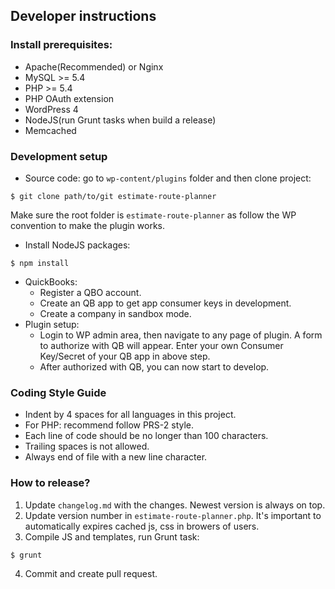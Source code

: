 ## Developer instructions

### Install prerequisites:
  - Apache(Recommended) or Nginx
  - MySQL >= 5.4
  - PHP >= 5.4
  - PHP OAuth extension
  - WordPress 4
  - NodeJS(run Grunt tasks when build a release)
  - Memcached

### Development setup
  - Source code: go to `wp-content/plugins` folder and then clone project:

  ```
  $ git clone path/to/git estimate-route-planner
  ```
  Make sure the root folder is `estimate-route-planner` as follow the WP convention to make the plugin works.
  - Install NodeJS packages:

  ```
  $ npm install
  ```
  - QuickBooks:
    - Register a QBO account.
    - Create an QB app to get app consumer keys in development.
    - Create a company in sandbox mode.
  - Plugin setup:
    - Login to WP admin area, then navigate to any page of plugin. A form to authorize with QB will appear.
    Enter your own Consumer Key/Secret of your QB app in above step.
    - After authorized with QB, you can now start to develop.


### Coding Style Guide
  - Indent by 4 spaces for all languages in this project.
  - For PHP: recommend follow PRS-2 style.
  - Each line of code should be no longer than 100 characters.
  - Trailing spaces is not allowed.
  - Always end of file with a new line character.

### How to release?
  1. Update `changelog.md` with the changes. Newest version is always on top.
  2. Update version number in `estimate-route-planner.php`. It's important to automatically expires cached js, css in browers of users.
  3. Compile JS and templates, run Grunt task:

  ```
  $ grunt
  ```
  4. Commit and create pull request.
